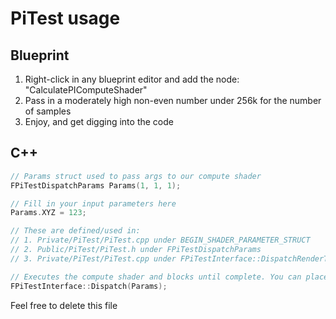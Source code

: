 # PiTest usage

## Blueprint

1. Right-click in any blueprint editor and add the node: "CalculatePIComputeShader"
2. Pass in a moderately high non-even number under 256k for the number of samples
3. Enjoy, and get digging into the code

## C++

```cpp
// Params struct used to pass args to our compute shader
FPiTestDispatchParams Params(1, 1, 1);

// Fill in your input parameters here
Params.XYZ = 123;

// These are defined/used in:
// 1. Private/PiTest/PiTest.cpp under BEGIN_SHADER_PARAMETER_STRUCT
// 2. Public/PiTest/PiTest.h under FPiTestDispatchParams
// 3. Private/PiTest/PiTest.cpp under FPiTestInterface::DispatchRenderThread

// Executes the compute shader and blocks until complete. You can place outputs in the params struct
FPiTestInterface::Dispatch(Params);
```

Feel free to delete this file
